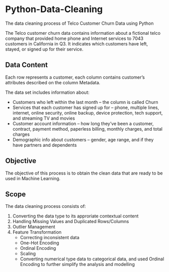 # Python-Data-Cleaning
The data cleaning process of Telco Customer Churn Data using Python

The Telco customer churn data contains information about a fictional telco company that provided home phone and Internet services to 7043 customers in California in Q3. It indicates which customers have left, stayed, or signed up for their service. 

## Data Content

Each row represents a customer, each column contains customer’s attributes described on the column Metadata.

The data set includes information about:
* Customers who left within the last month – the column is called Churn
* Services that each customer has signed up for – phone, multiple lines, internet, online security, online backup, device protection, tech support, and streaming TV and movies
* Customer account information – how long they’ve been a customer, contract, payment method, paperless billing, monthly charges, and total charges
* Demographic info about customers – gender, age range, and if they have partners and dependents

## Objective
The objective of this process is to obtain the clean data that are ready to be used in Machine Learning.

## Scope
The data cleaning process consists of:
1. Converting the data type to its approriate contextual content
2. Handling Missing Values and Duplicated Rows/Columns
3. Outlier Management
4. Feature Transformation
    - Correcting inconsistent data
    - One-Hot Encoding
    - Ordinal Encoding
    - Scaling
    - Converting numerical type data to categorical data, and used Ordinal Encoding to further simplify the analysis and modelling
